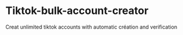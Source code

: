 # Tiktok-bulk-account-creator
Creat unlimited tiktok accounts with automatic création and verification 

